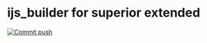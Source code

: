 # ijs_builder for superior extended 
[![Commit push](https://github.com/ij-israfil/ijs_builder/actions/workflows/push.yml/badge.svg)](https://github.com/ij-israfil/ijs_builder/actions/workflows/push.yml)
